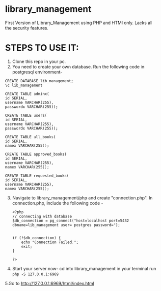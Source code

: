 # library_management
First Version of Library_Management using PHP and HTMl only.
Lacks all the security features.
# STEPS TO USE IT:
1. Clone this repo in your pc.
2. You need to create your own database. Run the following code in postgresql environment-
  ```
  CREATE DATABASE lib_management;
  \c lib_management
  
  CREATE TABLE adminx(
  id SERIAL,
  username VARCHAR(255),
  passwordx VARCHAR(255));
  
  CREATE TABLE users(
  id SERIAL,
  username VARCHAR(255),
  passwordx VARCHAR(255));
  
  CREATE TABLE all_books(
  id SERIAL,
  namex VARCHAR(255));
  
  CREATE TABLE approved_books(
  id SERIAL,
  username VARCHAR(255),
  namex VARCHAR(255));
  
  CREATE TABLE requested_books(
  id SERIAL,
  username VARCHAR(255),
  namex VARCHAR(255));
  ```
3. Navigate to library_management/php and create "connection.php".
    In connection.php, include the following code -
    ```
    <?php 
    // connecting with database
    $db_connection = pg_connect("host=localhost port=5432 dbname=lib_management user= postgres password=");
    

    if (!$db_connection) {
        echo "Connection Failed.";
        exit;
    }
    
    ?>
 4. Start your server now-
   cd into library_management in your terminal
   run ```php -S 127.0.0.1:6969```
   
  5.Go to http://127.0.0.1:6969/html/index.html
    
  
  
  
